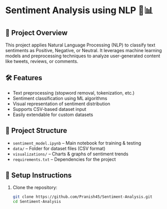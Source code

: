 # Sentiment Analysis using NLP 🧠📊

## 📌 Project Overview
This project applies Natural Language Processing (NLP) to classify text sentiments as Positive, Negative, or Neutral. It leverages machine learning models and preprocessing techniques to analyze user-generated content like tweets, reviews, or comments.

## 🛠️ Features
- Text preprocessing (stopword removal, tokenization, etc.)
- Sentiment classification using ML algorithms
- Visual representation of sentiment distribution
- Supports CSV-based dataset input
- Easily extendable for custom datasets

## 📂 Project Structure
- `sentiment_model.ipynb` – Main notebook for training & testing
- `data/` – Folder for dataset files (CSV format)
- `visualizations/` – Charts & graphs of sentiment trends
- `requirements.txt` – Dependencies for the project

## 🚀 Setup Instructions
1. Clone the repository:
   ```bash
   git clone https://github.com/Pranish45/Sentiment-Analysis.git
   cd Sentiment-Analysis

